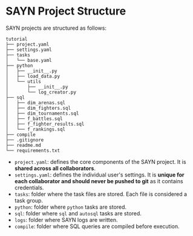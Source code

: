 # SAYN Project Structure

SAYN projects are structured as follows:

```
tutorial
├── project.yaml
├── settings.yaml
├── tasks
│   └── base.yaml
├── python
│   ├── __init__.py
│   ├── load_data.py
│   └── utils
│       ├── __init__.py
│       └── log_creator.py
├── sql
│   ├── dim_arenas.sql
│   ├── dim_fighters.sql
│   ├── dim_tournaments.sql
│   ├── f_battles.sql
│   ├── f_fighter_results.sql
│   └── f_rankings.sql
├── compile
├── .gitignore
├── readme.md
└── requirements.txt
```

* `project.yaml`: defines the core components of the SAYN project. It is **shared across all collaborators**.
* `settings.yaml`: defines the individual user's settings. It is **unique for each collaborator and should never be pushed to git** as it contains credentials.
* `tasks`: folder where the task files are stored. Each file is considered a task group.
* `python`: folder where `python` tasks are stored.
* `sql`: folder where `sql` and `autosql` tasks are stored.
* `logs`: folder where SAYN logs are written.
* `compile`: folder where SQL queries are compiled before execution.
